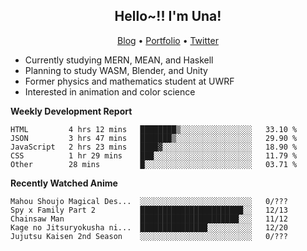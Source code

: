 <h2 align="center">
  Hello~!! I'm Una!
</h2>

<p align="center">
  <a href="https://anarchy.website/">Blog</a> &bull;
  <a href="https://una-ada.github.io/">Portfolio</a> &bull;
  <a href="https://twitter.com/xn__z7x">Twitter</a>
</p>

- Currently studying MERN, MEAN, and Haskell
- Planning to study WASM, Blender, and Unity
- Former physics and mathematics student at UWRF
- Interested in animation and color science

**Weekly Development Report**

<!--START_SECTION:waka-->

```text
HTML         4 hrs 12 mins   ████████▒░░░░░░░░░░░░░░░░   33.10 %
JSON         3 hrs 47 mins   ███████▒░░░░░░░░░░░░░░░░░   29.90 %
JavaScript   2 hrs 23 mins   ████▓░░░░░░░░░░░░░░░░░░░░   18.90 %
CSS          1 hr 29 mins    ███░░░░░░░░░░░░░░░░░░░░░░   11.79 %
Other        28 mins         █░░░░░░░░░░░░░░░░░░░░░░░░   03.71 %
```

<!--END_SECTION:waka-->

**Recently Watched Anime**

<!-- RECENT-ANIME:START -->

    Mahou Shoujo Magical Des...  ░░░░░░░░░░░░░░░░░░░░░░░░░   0/???
    Spy x Family Part 2          ███████████████████████░░   12/13
    Chainsaw Man                 ██████████████████████░░░   11/12
    Kage no Jitsuryokusha ni...  ███████████████░░░░░░░░░░   12/20
    Jujutsu Kaisen 2nd Season    ░░░░░░░░░░░░░░░░░░░░░░░░░   0/???
<!-- RECENT-ANIME:END -->
